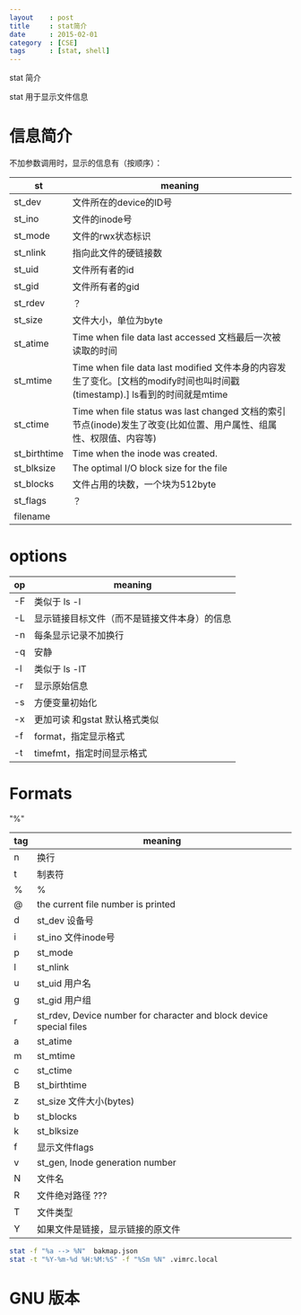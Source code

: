 ```yaml
---
layout    : post
title     : stat简介
date      : 2015-02-01
category  : [CSE]
tags      : [stat, shell]
---
```


stat 简介


stat 用于显示文件信息

<!-- more -->

# 信息简介

不加参数调用时，显示的信息有（按顺序）：

| st           | meaning                                  |
| ------------ | ---------------------------------------- |
| st_dev       | 文件所在的device的ID号                          |
| st_ino       | 文件的inode号                                |
| st_mode      | 文件的rwx状态标识                               |
| st_nlink     | 指向此文件的硬链接数                               |
| st_uid       | 文件所有者的id                                 |
| st_gid       | 文件所有者的gid                                |
| st_rdev      | ？                                        |
| st_size      | 文件大小，单位为byte                             |
| st_atime     | Time when file data last accessed   文档最后一次被读取的时间 |
| st_mtime     | Time when file data last modified     文件本身的内容发生了变化。[文档的modify时间也叫时间戳(timestamp).]  ls看到的时间就是mtime |
| st_ctime     | Time when file status was last changed   文档的索引节点(inode)发生了改变(比如位置、用户属性、组属性、权限值、内容等) |
| st_birthtime | Time when the inode was created.         |
| st_blksize   | The optimal I/O block size for the file  |
| st_blocks    | 文件占用的块数，一个块为512byte                      |
| st_flags     | ？                                        |
| filename     |                                          |

# options

| op   | meaning                |
| ---- | ---------------------- |
| -F   | 类似于 ls -l              |
| -L   | 显示链接目标文件（而不是链接文件本身）的信息 |
| -n   | 每条显示记录不加换行             |
| -q   | 安静                     |
| -l   | 类似于 ls -lT             |
| -r   | 显示原始信息                 |
| -s   | 方便变量初始化                |
| -x   | 更加可读 和gstat 默认格式类似     |
| -f   | format，指定显示格式          |
| -t   | timefmt，指定时间显示格式       |

# Formats 

"%<tag>"

| tag  | meaning                                  |
| ---- | ---------------------------------------- |
| n    | 换行                                       |
| t    | 制表符                                      |
| %    | %                                        |
| @    | the current file number is printed       |
| d    | st_dev 设备号                               |
| i    | st_ino 文件inode号                          |
| p    | st_mode                                  |
| l    | st_nlink                                 |
| u    | st_uid 用户名                               |
| g    | st_gid 用户组                               |
| r    | st_rdev, Device number for character and block device special files |
| a    | st_atime                                 |
| m    | st_mtime                                 |
| c    | st_ctime                                 |
| B    | st_birthtime                             |
| z    | st_size 文件大小(bytes)                    |
| b    | st_blocks                                |
| k    | st_blksize                               |
| f    | 显示文件flags                                |
| v    | st_gen, Inode generation number          |
| N    | 文件名                                      |
| R    | 文件绝对路径 ???                               |
| T    | 文件类型                                     |
| Y    | 如果文件是链接，显示链接的原文件                         |


```bash
stat -f "%a --> %N"  bakmap.json
stat -t "%Y-%m-%d %H:%M:%S" -f "%Sm %N" .vimrc.local
```


# GNU 版本




